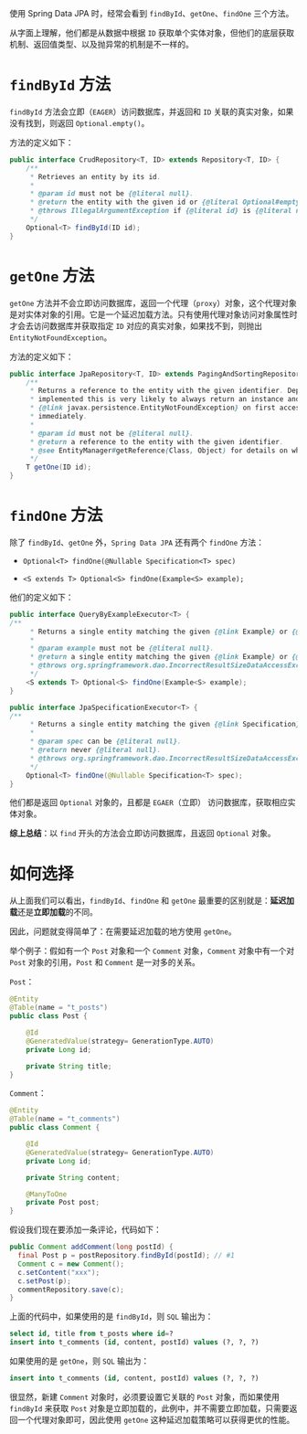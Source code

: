 使用 Spring Data JPA 时，经常会看到 `findById`、`getOne`、`findOne` 三个方法。

从字面上理解，他们都是从数据中根据 `ID` 获取单个实体对象，但他们的底层获取机制、返回值类型、以及抛异常的机制是不一样的。



# `findById` 方法

`findById` 方法会立即（`EAGER`）访问数据库，并返回和 `ID` 关联的真实对象，如果没有找到，则返回 `Optional.empty()`。

方法的定义如下：

```java
public interface CrudRepository<T, ID> extends Repository<T, ID> {	
	/**
	 * Retrieves an entity by its id.
	 *
	 * @param id must not be {@literal null}.
	 * @return the entity with the given id or {@literal Optional#empty()} if none found.
	 * @throws IllegalArgumentException if {@literal id} is {@literal null}.
	 */
	Optional<T> findById(ID id);
}
```



# `getOne` 方法

`getOne` 方法并不会立即访问数据库，返回一个代理（`proxy`）对象，这个代理对象是对实体对象的引用。它是一个延迟加载方法。只有使用代理对象访问对象属性时才会去访问数据库并获取指定 `ID` 对应的真实对象，如果找不到，则抛出 `EntityNotFoundException`。

方法的定义如下：

```java
public interface JpaRepository<T, ID> extends PagingAndSortingRepository<T, ID>, QueryByExampleExecutor<T> {
	/**
	 * Returns a reference to the entity with the given identifier. Depending on how the JPA persistence provider is
	 * implemented this is very likely to always return an instance and throw an
	 * {@link javax.persistence.EntityNotFoundException} on first access. Some of them will reject invalid identifiers
	 * immediately.
	 *
	 * @param id must not be {@literal null}.
	 * @return a reference to the entity with the given identifier.
	 * @see EntityManager#getReference(Class, Object) for details on when an exception is thrown.
	 */
	T getOne(ID id);
}
```



# `findOne` 方法

除了 `findById`、`getOne` 外，`Spring Data JPA` 还有两个 `findOne` 方法：

- `Optional<T> findOne(@Nullable Specification<T> spec)`

- `<S extends T> Optional<S> findOne(Example<S> example);`

他们的定义如下：

```java
public interface QueryByExampleExecutor<T> {
/**
	 * Returns a single entity matching the given {@link Example} or {@literal null} if none was found.
	 *
	 * @param example must not be {@literal null}.
	 * @return a single entity matching the given {@link Example} or {@link Optional#empty()} if none was found.
	 * @throws org.springframework.dao.IncorrectResultSizeDataAccessException if the Example yields more than one result.
	 */
	<S extends T> Optional<S> findOne(Example<S> example);
}
```

```java
public interface JpaSpecificationExecutor<T> {
/**
	 * Returns a single entity matching the given {@link Specification} or {@link Optional#empty()} if none found.
	 *
	 * @param spec can be {@literal null}.
	 * @return never {@literal null}.
	 * @throws org.springframework.dao.IncorrectResultSizeDataAccessException if more than one entity found.
	 */
	Optional<T> findOne(@Nullable Specification<T> spec);
}
```

他们都是返回 `Optional` 对象的，且都是 `EGAER`（立即） 访问数据库，获取相应实体对象。

**综上总结**：以 `find` 开头的方法会立即访问数据库，且返回 `Optional` 对象。



# 如何选择

从上面我们可以看出，`findById`、`findOne` 和 `getOne` 最重要的区别就是：**延迟加载**还是**立即加载**的不同。

因此，问题就变得简单了：在需要延迟加载的地方使用 `getOne`。

举个例子：假如有一个 `Post` 对象和一个 `Comment` 对象，`Comment` 对象中有一个对 `Post` 对象的引用，`Post` 和 `Comment` 是一对多的关系。

`Post`：

```java
@Entity
@Table(name = "t_posts")
public class Post {

    @Id
    @GeneratedValue(strategy= GenerationType.AUTO)
    private Long id;

    private String title;
}
```

`Comment`：

```java
@Entity
@Table(name = "t_comments")
public class Comment {

    @Id
    @GeneratedValue(strategy= GenerationType.AUTO)
    private Long id;

    private String content;

    @ManyToOne  
    private Post post;
}
```

假设我们现在要添加一条评论，代码如下：

```java
public Comment addComment(long postId) {
  final Post p = postRepository.findById(postId); // #1
  Comment c = new Comment();
  c.setContent("xxx");
  c.setPost(p);
  commentRepository.save(c);
}
```

上面的代码中，如果使用的是 `findById`，则 `SQL` 输出为：

```sql
select id, title from t_posts where id=? 
insert into t_comments (id, content, postId) values (?, ?, ?)
```

如果使用的是 `getOne`，则 `SQL` 输出为：

```sql
insert into t_comments (id, content, postId) values (?, ?, ?)
```

很显然，新建 `Comment` 对象时，必须要设置它关联的 `Post` 对象，而如果使用 `findById` 来获取 `Post` 对象是立即加载的，此例中，并不需要立即加载，只需要返回一个代理对象即可，因此使用 `getOne` 这种延迟加载策略可以获得更优的性能。

